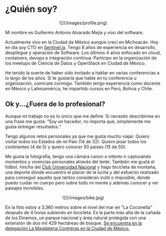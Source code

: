 # ¿Quién soy?


<center>![](/images/profile.png)</center>

Mi nombre es Guillermo Antonio Alvarado Mejía y vivo del software. 

Actualmente vivo en la Ciudad de México aunque crecí en Michoacán. Hoy en día soy CTO en <a href="sentinel.la">Sentinel.la<a>. Tengo 8 años de experiencia en desarrollo, despliegue y operación de Software. Los últimos 4 años enfocado en cloud, containers, devops e integración continua. Participo en la organización de los meetups de Ciencia de Datos y OpenStack en Ciudad de México.

He tenido la suerte de haber sido invitado a hablar en varias conferencias a lo largo de los años. Si te gustaría que hable en tu conferencia u organización, comicate conmigo. También tengo experiencia como docente en México y Latinoamérica, he impartido cursos en Perú, Bolivia y Chile.	

## Ok y...¿Fuera de lo profesional?

Aunque mi trabajo no es lo único que me define. Si necesito describirme en una frase me gusta:  “Soy un hacedor, no importa qué, simplemente me gusta entregar resultados.“ 

Tengo algunos retos personales ya que me gusta mucho viajar. Quiero visitar todos los Estados de mi País (14 de 32). Quiero pisar todos los continentes (4 de 5) y quiero conocer 50 paises (15 de 50).

Me gusta la fotografía, tengo una cámara canon e intento ir  capturando momentos y vivencias personales através del lente. También me gustá el fútbol, hincha del <a href="https://twitter.com/PumasMX">Club Universidad Nacional<a> y hago bicicleta de montaña, una deporte dónde encuentro el placer de la lucha y del esfuerzo realizado para conseguir aquello que tantos consideran inútil o imposible, donde puedo cuidar mi cuerpo pero sobre todo mi mente y además conocer y ver paisajes increibles. 

<center>![](/images/bike.jpg)</center>

En la foto estoy a 3,360 metros sobre el nivel del mar en "La Coconetla" después de 4 horas subiendo en bicicleta. Es la parte más alta de la cañada de los Dinamos, un parque nacional y área natural protegida con una extensión de dos mil 429 hectáreas de bosque. <a href="https://goo.gl/maps/rrpJRrY1rQA2">Se encuentra en la delegación La Magdalena Contreras en la Ciudad de México.</a>







